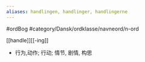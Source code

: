 ```yaml
---
aliases: handlingen, handlinger, handlingerne
---
```

#ordBog #category/Dansk/ordklasse/navneord/n-ord 

[[handle]][[-ing]]

- 行为,动作; 行动; 情节, 剧情, 构思